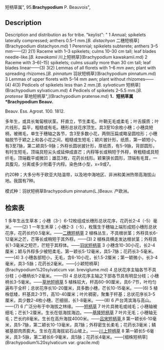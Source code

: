短柄草属",
95.**Brachypodium** P. Beauvois",

## Description
Description and distribution as for tribe.
  "keylist": "
1 Annual; spikelets laterally compressed; anthers 0.5–1 mm.[*B. distachyon* 二穗短柄草](Brachypodium distachyon.md)
1 Perennial; spikelets subterete; anthers 3–5 mm——(2)
2(1) Raceme with 1–3 spikelets; culms 10–30 cm tall; leaf blades needle-like.[*B. kawakamii* 川上短柄草](Brachypodium kawakamii.md)
2 Raceme with 3–6(–15) spikelets; culms usually more than 30 cm tall; leaf blades linear——(3)
3(2) Lemmas of all florets with 1–6 mm awn; plant with spreading rhizomes.[*B. pinnatum* 羽状短柄草](Brachypodium pinnatum.md)
3 Lemmas of upper florets with 5–14 mm awn; plant without rhizomes——(4)
4(3) Pedicels of spikelets less than 2 mm.[*B. sylvaticum* 短柄草](Brachypodium sylvaticum.md)
4 Pedicels of spikelets 2–5.5 mm.[*B. pratense* 草地短柄草",](Brachypodium pratense.md)
**1．短柄草属*Brachypodium Beauv.**

Beauv. Ess. Agrost. 100. 1812.

多年生，或具长匍匐根状茎。秆直立，节生柔毛。叶鞘无毛或柔毛；叶舌膜质；叶片线形，扁平，粗糙或有毛。穗形总状花序顶生。具3至10余枚小穗；小穗具短柄，被微毛，单生于穗轴之各节，含3至多数小花，两侧压扁或略呈圆柱形；小穗轴脱节于颖之上和各小花之间，粗糙或生短毛；颖片披针形，纸质，第一颖短小，有3至7脉，第二颖具5-9脉；外稃长圆状披针形，厚纸质，有5-9脉，背部圆形，有时生短毛，顶端具短尖头或延伸成直芒；内稃等长或稍短于外稃，脊粗糙或具短纤毛，顶端截平或微凹；雄蕊3枚，花药长线形。颖果狭长圆形，顶端有毛茸，一具腹沟，分离或多少附着于内稃。染色体小型，x=9或7。

约20种；大多分布于欧亚大陆温带，以及地中海地区、非洲和美洲热带高海拔山地。我国有7种。

模式种：羽状短柄草Brachypodium pinnatum(L.)Beauv. 产欧洲。

## 检索表

1 多年生丛生草本；小穗（3-）6-12枚组成长穗形总状花序，花药长2-4（-5）毫米。——(2)
1 一年生禾草；小穗2-3（-5），枚簇生于穗轴上端形成短小穗形总状花序，花药长约0.5毫米。——[二穗短柄草](Brachypodium%20distachyum.md)
2 植株丛生，不具根状茎；外稃具长6-12毫米之芒，芒等长或稍短于其外稃。——(3)
2 植株具横走发达根状茎；外稃具长1-3毫米之短芒，芒短于其稃体。——[羽状短柄草](Brachypodium%20pinnatum.md)
3 小穗含10-30小花，长2-4厘米；颖与外稃多少被短柔毛，第一颖长5-12毫米，具5-7脉；花药长3-5毫米。——(4)
3 小穗各部短小，无毛，含6-10小花，长1.5-2厘米；第一颖微小，长3-4毫米，具3-5脉；花药长2毫米。——[小颖短柄草](Brachypodium%20sylvaticum var. breviglume.md)
4 总状花序主轴各节不具分枝；小穗柄长1-2毫米。——(5)
4 总状花序主轴之下部各节具有明显分枝；小穗柄长3-5毫米。——[草地短柄草](Brachypodium%20pratense.md)
5 植株较大，秆高60-90厘米，具6-7节，叶均匀遍布于全秆；总状花序长10-20厘米，具多数小穗，芒长10-15毫米。——(6)
5 植株低矮，秆基具2-3节，高10-40厘米；叶片稠密，聚集于秆基；总状花序长3-5厘米，具少数2-4枚小穗，芒细弱，长1-8毫米。——(8)
6 产台湾滨海与高山。——(7)
6 广泛分布于中海拔之林缘。——[短柄草](Brachypodium%20sylvaticum.md)
7 叶片具微毛或绒毛；小穗轴被细毛；芒长1-2厘米。生长在低海拔海边。——[基隆短柄草](Brachypodium%20kelungense.md)
7 叶片无毛；小穗轴无毛；芒长约8毫米。生长在高升海拔4000米。——[吕宋短柄草 ](Brachypodium%20luzoniense.md)
8 第一颖长6-10毫米，具5-7脉，第二颖长10-13毫米，具7脉；外稃密生长柔毛；花药长3毫米；鳞被基部肉质膨大。生长在高海拔岩石山坡上。——[川上短柄草](Brachypodium%20kawakamii.md)
8 第一颖长5-6毫米，具3-5脉，第二颖长6-9毫米，具5脉；花药长4毫米。——[细株短柄草](Brachypodium%20sylvaticum var. gracile.md)
